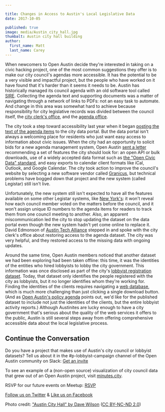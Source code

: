 ```yaml
---

title: Changes in Access to Austin's Local Legislative Data
date: 2017-10-05

published: true
image: media/Austin_city_hall.jpg
thumbalt: Austin city hall building
author:
  first_name: Matt
  last_name: Carey
---
```


When newcomers to Open Austin decide they're interested in taking on a civic hacking project, one of the most common suggestions they offer is to make our city council's agendas more accessible. It has the potential to be a very visible and impactful project, but the people who have worked on it have found that it's harder than it seems it needs to be. Austin has historically managed its council agenda with an old software tool called [SIRE](https://austin.siretechnologies.com/sirepub/mtgviewer.aspx?meetid=1541&doctype=Agenda). Collecting the agenda text and supporting documents was a matter of navigating through a network of links to PDFs: not an easy task to automate. And change in this area was somewhat hard to achieve because responsibility for city legislative records was divided between the council itself, the [city clerk's office](http://www.austintexas.gov/department/city-clerk), and the [agenda office](http://www.austintexas.gov/department/supporting-city-councils-work-agenda-office).

The city took a step toward accessibility last year when it began [posting the text of the agenda items](https://data.austintexas.gov/City-Government/Austin-City-Council-Agenda-Items/es7e-878h) to the city data portal. But the data portal isn't always a welcoming place for residents who just want easy access to information about civic issues. When the city had an opportunity to solicit bids for a new agenda management system, Open Austin [sent a letter](https://docs.google.com/document/d/1FOLuCR6kRRTLQD5dyJCuIquRkEoaGi0aqAVlBFwVuPY/edit?usp=sharing) recommending a set of features the city should look for: an open API or bulk downloads, use of a widely accepted data format such as [the "Open Civic Data" standard](https://opencivicdata.readthedocs.io/en/latest/index.html), and easy exports to calendar client formats like iCal, Outlook, and Google Calendar. The city took action to improve the council's website by selecting a new software vendor called [Granicus](https://granicus.com/solutions/meeting-agenda-suite/peak-agenda-management/), but technical problems have bogged down that project and the new system (called Legistar) still isn't live.

Unfortunately, the new system still isn't expected to have all the features available on some other Legistar systems, like [New York's](http://legistar.council.nyc.gov/): it won't reveal how each council member voted on the matters before the council, and it won't assign unique ID numbers to the agenda items for readers to track them from one council meeting to another. Also, an apparent miscommunication led the city to stop updating the dataset on the data portal even though the new system hadn't yet come online to replace it. David Edmonson of [Austin Tech Alliance](https://www.austintech.org/) stepped in and spoke with the city clerk's office about restoring access to the agenda dataset. The city was very helpful, and they restored access to the missing data with ongoing updates.

Around the same time, Open Austin members noticed that another dataset we had been exploring had been taken offline: this time, it was the identities of the entities who hired lobbyists to lobby the city government. This information was once disclosed as part of the city's [lobbyist registration dataset](https://data.austintexas.gov/City-Government/Lobbyists-Master-List-of-Lobbyists/96z6-upac/data). Today, that dataset only identifies the people registered with the city as lobbyists, but it no longer identifies whom they're working for. Finding the identities of the clients requires navigating a [web database](http://www.ci.austin.tx.us/cityclerk/lobbyist/index.cfm), which is much more challenging than just clicking a single download button. (And as [Open Austin's policy agenda](https://docs.google.com/document/d/1nJZ1y4YPiNpuHpoduCIPpF-oF_qOPp8UmDswiEbN-Ts/edit?usp=sharing) points out, we'd like for the published dataset to include not just the identities of the clients, but the entire lobbyist activity reports.) Although Austinites are lucky enough to have a city government that's serious about the quality of the web services it offers to the public, Austin is still several steps away from offering comprehensive accessible data about the local legislative process.

## Continue the Conversation

Do you have a project that makes use of Austin's city council or lobbyist datasets? Tell us about it in the #p-lobbyist-campaign channel of the Open Austin community on Slack: [Get an invite](http://slack.open-austin.org/)

To see an example of a (non-open source) visualization of city council data that grew out of an Open Austin project, visit [minutes.city](http://minutes.city/#/city/austin).

RSVP for our future events on Meetup: [RSVP](http://www.meetup.com/Open-Austin/)

[Follow us on Twitter](https://twitter.com/openaustin?lang=en)
& [Like us on Facebook](https://www.facebook.com/Open-Austin-412390968837071/)

Photo credit: ["Austin City Hall" by Dave Wilson](https://www.flickr.com/photos/dawilson/3017994876) ([CC BY-NC-ND 2.0](https://creativecommons.org/licenses/by-nc-nd/2.0/))
